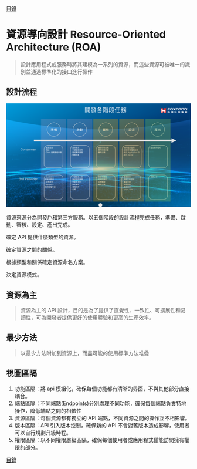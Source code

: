 [目錄](README.md "目錄")

# 資源導向設計 Resource-Oriented Architecture (ROA)

> 設計應用程式或服務時將其建模為一系列的資源，而這些資源可被唯一的識別並通過標準化的接口進行操作

## 設計流程

![StageTasks](./images/StageTasks.png?raw=true)

資源來源分為開發戶和第三方服務。以五個階段的設計流程完成任務，準備、啟動、審核、設定、產出完成。

確定 API 提供什麼類型的資源。

確定資源之間的關係。

根據類型和關係確定資源命名方案。

決定資源模式。

## 資源為主

> 資源為主的 API 設計，目的是為了提供了直覺性、一致性、可擴展性和易讀性，可為開發者提供更好的使用體驗和更高的生產效率。

## 最少方法

> 以最少方法附加到資源上，而盡可能的使用標準方法堆疊

## 視圖區隔

1. 功能區隔：將 api 模組化，確保每個功能都有清晰的界面，不與其他部分直接耦合。
2. 端點區隔：不同端點(Endpoints)分別處理不同功能，確保每個端點負責特地操作，降低端點之間的相依性
3. 資源區隔：每個資源都有獨立的 API 端點，不同資源之間的操作互不相影響。
4. 版本區隔：API 引入版本控制，確保新的 API 不會對舊版本造成影響，使用者可以自行規劃升級時程。
5. 權限區隔：以不同權限層級區隔，確保每個使用者或應用程式僅能訪問擁有權限的部分。

[目錄](README.md "目錄")
